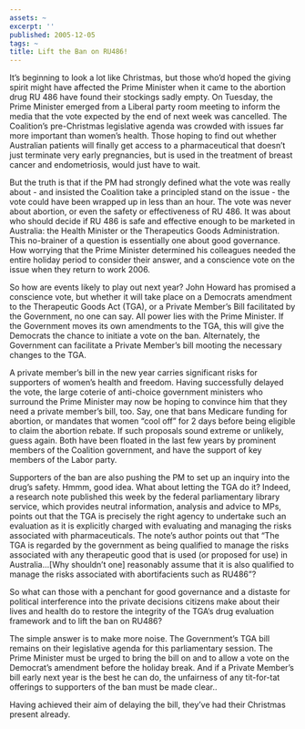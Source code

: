 ```yaml
---
assets: ~
excerpt: ''
published: 2005-12-05
tags: ~
title: Lift the Ban on RU486!
---
```

It’s beginning to look a lot like Christmas, but those who’d
hoped the giving spirit might have affected the Prime Minister when it
came to the abortion drug RU 486 have found their stockings sadly empty.
On Tuesday, the Prime Minister emerged from a Liberal party room meeting
to inform the media that the vote expected by the end of next week was
cancelled. The Coalition’s pre-Christmas legislative agenda was crowded
with issues far more important than women’s health. Those hoping to find
out whether Australian patients will finally get access to a
pharmaceutical that doesn’t just terminate very early pregnancies, but
is used in the treatment of breast cancer and endometriosis, would just
have to wait.

But the truth is that if the PM had strongly defined what the vote was
really about - and insisted the Coalition take a principled stand on the
issue - the vote could have been wrapped up in less than an hour. The
vote was never about abortion, or even the safety or effectiveness of RU
486. It was about who should decide if RU 486 is safe and effective
enough to be marketed in Australia: the Health Minister or the
Therapeutics Goods Administration. This no-brainer of a question is
essentially one about good governance. How worrying that the Prime
Minister determined his colleagues needed the entire holiday period to
consider their answer, and a conscience vote on the issue when they
return to work 2006.

So how are events likely to play out next year? John Howard has promised
a conscience vote, but whether it will take place on a Democrats
amendment to the Therapeutic Goods Act (TGA), or a Private Member’s Bill
facilitated by the Government, no one can say. All power lies with the
Prime Minister. If the Government moves its own amendments to the TGA,
this will give the Democrats the chance to initiate a vote on the ban.
Alternately, the Government can facilitate a Private Member’s bill
mooting the necessary changes to the TGA.

A private member’s bill in the new year carries significant risks for
supporters of women’s health and freedom. Having successfully delayed
the vote, the large coterie of anti-choice government ministers who
surround the Prime Minister may now be hoping to convince him that they
need a private member’s bill, too. Say, one that bans Medicare funding
for abortion, or mandates that women “cool off” for 2 days before being
eligible to claim the abortion rebate. If such proposals sound extreme
or unlikely, guess again. Both have been floated in the last few years
by prominent members of the Coalition government, and have the support
of key members of the Labor party.

Supporters of the ban are also pushing the PM to set up an inquiry into
the drug’s safety. Hmmm, good idea. What about letting the TGA do it?
Indeed, a research note published this week by the federal parliamentary
library service, which provides neutral information, analysis and advice
to MPs, points out that the TGA is precisely the right agency to
undertake such an evaluation as it is explicitly charged with evaluating
and managing the risks associated with pharmaceuticals. The note’s
author points out that “The TGA is regarded by the government as being
qualified to manage the risks associated with any therapeutic good that
is used (or proposed for use) in Australia…[Why shouldn’t one]
reasonably assume that it is also qualified to manage the risks
associated with abortifacients such as RU486”?

So what can those with a penchant for good governance and a distaste for
political interference into the private decisions citizens make about
their lives and health do to restore the integrity of the TGA’s drug
evaluation framework and to lift the ban on RU486?

The simple answer is to make more noise. The Government’s TGA bill
remains on their legislative agenda for this parliamentary session. The
Prime Minister must be urged to bring the bill on and to allow a vote on
the Democrat’s amendment before the holiday break. And if a Private
Member’s bill early next year is the best he can do, the unfairness of
any tit-for-tat offerings to supporters of the ban must be made clear..

Having achieved their aim of delaying the bill, they’ve had their
Christmas present already.